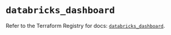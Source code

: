 # `databricks_dashboard`

Refer to the Terraform Registry for docs: [`databricks_dashboard`](https://registry.terraform.io/providers/databricks/databricks/1.65.0/docs/resources/dashboard).
